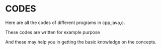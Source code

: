 # CODES

Here are all the codes of different programs in cpp,java,c. 

These codes are written for example purpose

And these may help you in getting the basic knowledge on the concepts.
